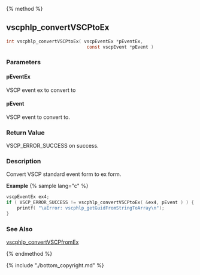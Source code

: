 
{% method %}
## vscphlp_convertVSCPtoEx

```c
int vscphlp_convertVSCPtoEx( vscpEventEx *pEventEx, 
                              const vscpEvent *pEvent )
```

### Parameters

#### pEventEx
VSCP event ex to convert to

#### pEvent
VSCP event to convert to.

### Return Value
VSCP_ERROR_SUCCESS on success. 

### Description
Convert VSCP standard event form to ex form. 

**Example** {% sample lang="c" %}

```c
vscpEventEx ex4;
if ( VSCP_ERROR_SUCCESS != vscphlp_convertVSCPtoEx( &ex4, pEvent ) ) {
    printf( "\aError: vscphlp_getGuidFromStringToArray\n");
}
```


### See Also
[vscphlp_convertVSCPfromEx](vscphlp_convertvscpfromex.md)

{% endmethod %}

{% include "./bottom_copyright.md" %}